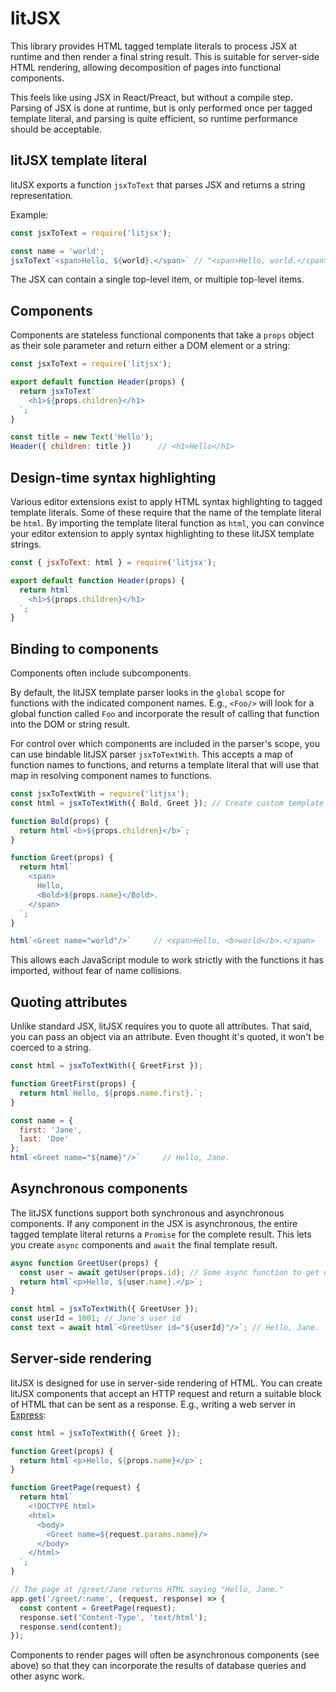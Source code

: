 # litJSX

This library provides HTML tagged template literals to process JSX at runtime and then render a final string result. This is suitable for server-side HTML rendering, allowing decomposition of pages into functional components.

This feels like using JSX in React/Preact, but without a compile step. Parsing of JSX is done at runtime, but is only performed once per tagged template literal, and parsing is quite efficient, so runtime performance should be acceptable.


## litJSX template literal

litJSX exports a function `jsxToText` that parses JSX and returns a string representation.

Example:

```js
const jsxToText = require('litjsx');

const name = 'world';
jsxToText`<span>Hello, ${world}.</span>` // "<span>Hello, world.</span>"
```

The JSX can contain a single top-level item, or multiple top-level items.


## Components

Components are stateless functional components that take a `props` object as their sole parameter and return either a DOM element or a string:

```js
const jsxToText = require('litjsx');

export default function Header(props) {
  return jsxToText`
    <h1>${props.children}</h1>
  `;
}

const title = new Text('Hello');
Header({ children: title })      // <h1>Hello</h1> 
```


## Design-time syntax highlighting

Various editor extensions exist to apply HTML syntax highlighting to tagged template literals. Some of these require that the name of the template literal be `html`. By importing the template literal function as `html`, you can convince your editor extension to apply syntax highlighting to these litJSX template strings.

```js
const { jsxToText: html } = require('litjsx');

export default function Header(props) {
  return html`
    <h1>${props.children}</h1>
  `;
}
```


## Binding to components

Components often include subcomponents.

By default, the litJSX template parser looks in the `global` scope for functions with the indicated component names. E.g., `<Foo/>` will look for a global function called `Foo` and incorporate the result of calling that function into the DOM or string result.

For control over which components are included in the parser's scope, you can use bindable litJSX parser `jsxToTextWith`. This accepts a map of function names to functions, and returns a template literal that will use that map in resolving component names to functions.

```js
const jsxToTextWith = require('litjsx');
const html = jsxToTextWith({ Bold, Greet }); // Create custom template literal.

function Bold(props) {
  return html`<b>${props.children}</b>`;
}

function Greet(props) {
  return html`
    <span>
      Hello,
      <Bold>${props.name}</Bold>.
    </span>
  `;
}

html`<Greet name="world"/>`     // <span>Hello, <b>world</b>.</span>
```

This allows each JavaScript module to work strictly with the functions it has imported, without fear of name collisions.


## Quoting attributes

Unlike standard JSX, litJSX requires you to quote all attributes. That said, you can pass an object via an attribute. Even thought it's quoted, it won't be coerced to a string.

```js
const html = jsxToTextWith({ GreetFirst });

function GreetFirst(props) {
  return html`Hello, ${props.name.first}.`;
}

const name = {
  first: 'Jane',
  last: 'Doe'
};
html`<Greet name="${name}"/>`     // Hello, Jane.
```


## Asynchronous components

The litJSX functions support both synchronous and asynchronous components. If any component in the JSX is asynchronous, the entire tagged template literal returns a `Promise` for the complete result. This lets you create `async` components and `await` the final template result.

```js
async function GreetUser(props) {
  const user = await getUser(props.id); // Some async function to get data
  return html`<p>Hello, ${user.name}.</p>`;
}

const html = jsxToTextWith({ GreetUser });
const userId = 1001; // Jane's user id
const text = await html`<GreetUser id="${userId}"/>`; // Hello, Jane.
```


## Server-side rendering

litJSX is designed for use in server-side rendering of HTML. You can create litJSX components that accept an HTTP request and return a suitable block of HTML that can be sent as a response. E.g., writing a web server in [Express](http://expressjs.com/):

```js
const html = jsxToTextWith({ Greet });

function Greet(props) {
  return html`<p>Hello, ${props.name}</p>`;
}

function GreetPage(request) {
  return html`
    <!DOCTYPE html>
    <html>
      <body>
        <Greet name=${request.params.name}/>
      </body>
    </html>
  `;
}

// The page at /greet/Jane returns HTML saying "Hello, Jane."
app.get('/greet/:name', (request, response) => {
  const content = GreetPage(request);
  response.set('Content-Type', 'text/html');
  response.send(content);
});
```

Components to render pages will often be asynchronous components (see above) so that they can incorporate the results of database queries and other async work.
